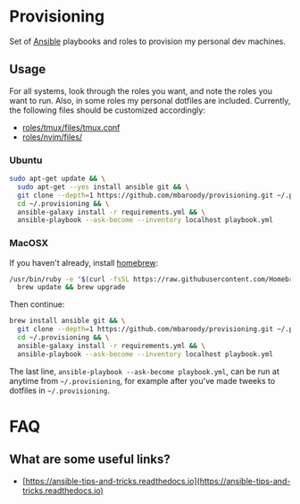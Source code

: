 # Provisioning
Set of [Ansible](https://docs.ansible.com/ansible/latest/index.html) playbooks and roles to provision my personal dev machines.

## Usage
For all systems, look through the roles you want, and note the roles you want to run. Also, in some roles my personal dotfiles are included. Currently, the following files should be customized accordingly:
* [roles/tmux/files/tmux.conf](roles/tmux/files/tmux.conf)
* [roles/nvim/files/](roles/nvim/files/)

### Ubuntu
```bash
sudo apt-get update && \
  sudo apt-get --yes install ansible git && \
  git clone --depth=1 https://github.com/mbaroody/provisioning.git ~/.provisioning && \
  cd ~/.provisioning && \
  ansible-galaxy install -r requirements.yml && \
  ansible-playbook --ask-become --inventory localhost playbook.yml
```
### MacOSX
If you haven't already, install [homebrew](https://brew.sh):
```bash
/usr/bin/ruby -e "$(curl -fsSL https://raw.githubusercontent.com/Homebrew/install/master/install)" && \
  brew update && brew upgrade
```
Then continue:
```bash
brew install ansible git && \
  git clone --depth=1 https://github.com/mbaroody/provisioning.git ~/.provisioning && \
  cd ~/.provisioning && \
  ansible-galaxy install -r requirements.yml && \
  ansible-playbook --ask-become --inventory localhost playbook.yml
```

The last line, `ansible-playbook --ask-become playbook.yml`, can be run at anytime from `~/.provisioning`, for example after you've made tweeks to dotfiles in `~/.provisioning`.

# FAQ
## What are some useful links?
* [https://ansible-tips-and-tricks.readthedocs.io](https://ansible-tips-and-tricks.readthedocs.io)
